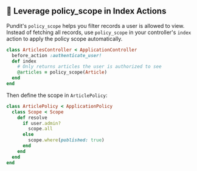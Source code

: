 ## 📜 Leverage policy_scope in Index Actions

Pundit's `policy_scope` helps you filter records a user is allowed to view. Instead of fetching all records, use `policy_scope` in your controller's `index` action to apply the policy scope automatically.

```ruby
class ArticlesController < ApplicationController
  before_action :authenticate_user!
  def index
    # Only returns articles the user is authorized to see
    @articles = policy_scope(Article)
  end
end
```

Then define the scope in `ArticlePolicy`:

```ruby
class ArticlePolicy < ApplicationPolicy
  class Scope < Scope
    def resolve
      if user.admin?
        scope.all
      else
        scope.where(published: true)
      end
    end
  end
end
```